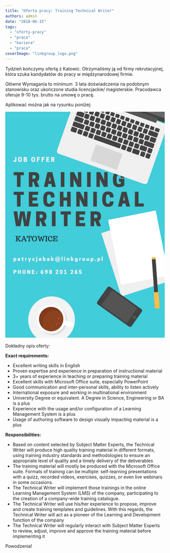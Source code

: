 ```yaml
---
title: "Oferta pracy: Training Technical Writer"
authors: admin
date: "2018-06-15"
tags:
  - "oferty-pracy"
  - "praca"
  - "kariera"
  - "praca"
coverImage: "linkgroup_logo.png"
---
```


Tydzień kończymy ofertą z Katowic. Otrzymaliśmy ją od firmy rekrutacyjnej, która
szuka kandydatów do pracy w międzynarodowej firmie.

Główne Wymagania to minimum  3 lata doświadczenia na podobnym stanowisku oraz
ukończone studia licencjackie/ magisterskie. Pracodawca oferuje 9-10 tys. brutto
na umowę o pracę.

Aplikować można jak na rysunku poniżej:

![](images/Job-Offer-724x1024.jpg)

Dokładny opis oferty:

**Exact requirements:**

- Excellent writing skills in English
- Proven expertise and experience in preparation of instructional material
- 3+ years of experience in teaching or preparing training material
- Excellent skills with Microsoft Office suite, especially PowerPoint
- Good communication and inter-personal skills, ability to listen actively
- International exposure and working in multinational environment
- University Degree or equivalent. A Degree in Science, Engineering or BA is a
  plus
- Experience with the usage and/or configuration of a Learning Management System
  is a plus
- Usage of authoring software to design visually impacting material is a plus

**Responsibilities:**

- Based on content selected by Subject Matter Experts, the Technical Writer will
  produce high quality training material in different formats, using training
  industry standards and methodologies to ensure an appropriate level of quality
  and a timely delivery of the deliverables
- The training material will mostly be produced with the Microsoft Office suite.
  Formats of training can be multiple: self-learning presentations with a quizz,
  recorded videos, exercises, quizzes, or even live webinars in some occasions.
- The Technical Writer will implement those trainings in the online Learning
  Management System (LMS) of the company, participating to the creation of a
  company-wide training catalogue.
- The Technical Writer will use his/her experience to propose, improve and
  create training templates and guidelines. With this regards, the Technical
  Writer will act as a pioneer of the Learning and Development function of the
  company
- The Technical Writer will regularly interact with Subject Matter Experts to
  review, adjust, improve and approve the training material before implementing
  it

Powodzenia!
